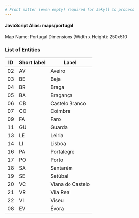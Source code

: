 ```yaml
---
# Front matter (even empty) required for Jekyll to process
---
```


#### JavaScript Alias: maps/portugal

Map Name: Portugal
Dimensions (Width x Height): 250x510





### List of Entities

ID | Short label | Label
---|---|---|
02|AV|Aveiro
03|BE|Beja
04|BR|Braga
05|BA|Bragança
06|CB|Castelo Branco
07|CO|Coimbra
09|FA|Faro
11|GU|Guarda
13|LE|Leiria
14|LI|Lisboa
16|PA|Portalegre
17|PO|Porto
18|SA|Santarém
19|SE|Setúbal
20|VC|Viana do Castelo
21|VR|Vila Real
22|VI|Viseu
08|EV|Évora

